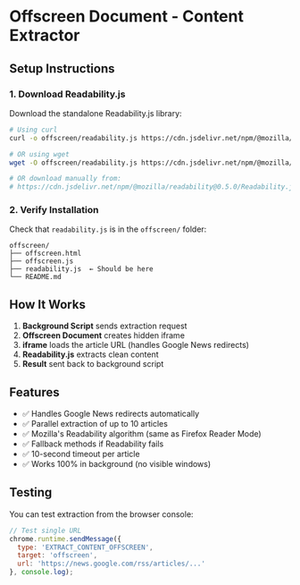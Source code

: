 # Offscreen Document - Content Extractor

## Setup Instructions

### 1. Download Readability.js

Download the standalone Readability.js library:

```bash
# Using curl
curl -o offscreen/readability.js https://cdn.jsdelivr.net/npm/@mozilla/readability@0.5.0/Readability.js

# OR using wget
wget -O offscreen/readability.js https://cdn.jsdelivr.net/npm/@mozilla/readability@0.5.0/Readability.js

# OR download manually from:
# https://cdn.jsdelivr.net/npm/@mozilla/readability@0.5.0/Readability.js
```

### 2. Verify Installation

Check that `readability.js` is in the `offscreen/` folder:

```
offscreen/
├── offscreen.html
├── offscreen.js
├── readability.js  ← Should be here
└── README.md
```

## How It Works

1. **Background Script** sends extraction request
2. **Offscreen Document** creates hidden iframe
3. **iframe** loads the article URL (handles Google News redirects)
4. **Readability.js** extracts clean content
5. **Result** sent back to background script

## Features

- ✅ Handles Google News redirects automatically
- ✅ Parallel extraction of up to 10 articles
- ✅ Mozilla's Readability algorithm (same as Firefox Reader Mode)
- ✅ Fallback methods if Readability fails
- ✅ 10-second timeout per article
- ✅ Works 100% in background (no visible windows)

## Testing

You can test extraction from the browser console:

```javascript
// Test single URL
chrome.runtime.sendMessage({
  type: 'EXTRACT_CONTENT_OFFSCREEN',
  target: 'offscreen',
  url: 'https://news.google.com/rss/articles/...'
}, console.log);
```
